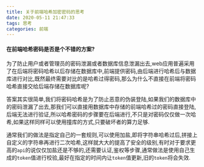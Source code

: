 ```yaml
---
title: 关于前端哈希加密密码的思考
date: 2020-05-11 21:47:33
tags: 思考
categories: 前端
---
```


#### 	在前端哈希密码是否是个不错的方案?

为了防止用户或者管理员的密码泄漏或者数据库信息泄漏出去,web应用普遍采用了在后端将密码哈希以后存储在数据库中,前端提供密码,由后端进行哈希后与数据库进行对比,既然最终需要对比的是哈希过得密码,那么为什么不直接在前端将密码哈希直接交给后端存储在数据库呢?

<!--more-->

答案其实很简单,我们将密码哈希是为了防止恶意的伪装登陆,如果我们的数据库中的密码泄漏了出去,那我们可以直接用数据库中存储的前端哈希过的密码直接登陆,后端无法进行验证,所以哈希密码的步骤要在后端进行,不只是对密码仅仅做一次哈希,如果这样同样可以使用撞库的方式,只要破坏者的算力足够.

通常我们的做法是指定自己的一套规则,可以使用加盐,即将字符串哈希过后,拼接上自定义的字符串再进行二次哈希,这样就大大的提高了安全的级别,有时对于要求更高的`api`的说仅仅加盐还是不够的,还需要认证,鉴权等步骤,通常做法是使用自己生成的`token`值进行校验,最好在指定的时间内让`token`值更新,旧的`token`将会失效.
